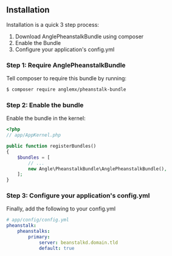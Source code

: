 ## Installation

Installation is a quick 3 step process:

1. Download AnglePheanstalkBundle using composer
2. Enable the Bundle
3. Configure your application's config.yml

### Step 1: Require AnglePheanstalkBundle

Tell composer to require this bundle by running:

``` bash
$ composer require anglemx/pheanstalk-bundle
```

### Step 2: Enable the bundle

Enable the bundle in the kernel:

``` php
<?php
// app/AppKernel.php

public function registerBundles()
{
    $bundles = [
        // ...
        new Angle\PheanstalkBundle\AnglePheanstalkBundle(),
    ];
}
```

### Step 3: Configure your application's config.yml

Finally, add the following to your config.yml

``` yaml
# app/config/config.yml
pheanstalk:
    pheanstalks:
        primary:
            server: beanstalkd.domain.tld
            default: true
```
